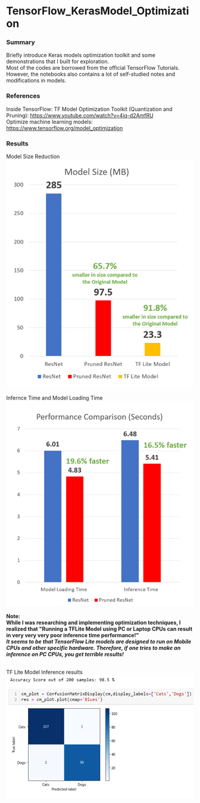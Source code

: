 # TensorFlow_KerasModel_Optimization

### Summary
Briefly introduce Keras models optimization toolkit and some demonstrations that I built for exploration. <br>
Most of the codes are borrowed from the official TensorFlow Tutorials. However, the notebooks also contains a lot of self-studied notes and modifications in models.

### References
Inside TensorFlow: TF Model Optimization Toolkit (Quantization and Pruning): https://www.youtube.com/watch?v=4iq-d2AmfRU<br>
Optimize machine learning models: https://www.tensorflow.org/model_optimization <br>

### Results
Model Size Reduction
<img src='images/ResNet.png'>

Infernce Time and Model Loading Time
<img src='images/ResNet2.png'>

<b>Note: <br> While I was researching and implementing optimization techniques, I realized that "Running a TFLite Model using PC or Laptop CPUs can result in very very very poor inference time performance!"</b> <br>
<b><i>It seems to be that TensorFlow Lite models are designed to run on Mobile CPUs and other specific hardware. Therefore, if one tries to make an inference on PC CPUs, you get terrible results!</i></b>

<br>
TF Lite Model Inference results
<img src='images/CM.png'>

